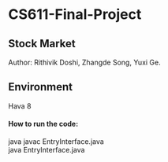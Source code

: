 # CS611-Final-Project
## Stock Market
Author: Rithivik Doshi, Zhangde Song, Yuxi Ge. 

## Environment 
Hava 8

#### How to run the code:
java javac EntryInterface.java    
java EntryInterface.java
